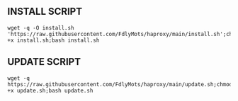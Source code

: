 ## INSTALL SCRIPT
```
wget -q -O install.sh 'https://raw.githubusercontent.com/FdlyMots/haproxy/main/install.sh';chmod +x install.sh;bash install.sh
```

## UPDATE SCRIPT
```
wget -q https://raw.githubusercontent.com/FdlyMots/haproxy/main/update.sh;chmod +x update.sh;bash update.sh
```

